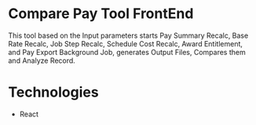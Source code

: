 # Compare Pay Tool FrontEnd

This tool based on the Input parameters starts Pay Summary Recalc, Base Rate Recalc, Job Step Recalc, Schedule Cost Recalc, Award Entitlement, and Pay Export Background Job, generates Output Files, Compares them and Analyze Record.

# Technologies

- React